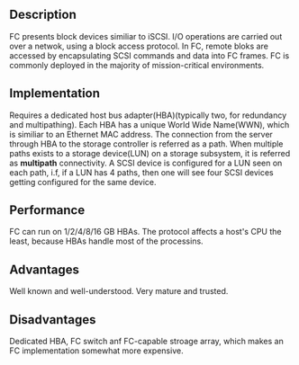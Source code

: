 ## Description
FC presents block devices similiar to iSCSI. I/O operations are carried out over a netwok, using a block access protocol. In FC, remote bloks are accessed by encapsulating SCSI commands and data into FC frames. FC is commonly deployed in the majority of mission-critical environments. 
## Implementation
Requires a dedicated host bus adapter(HBA)(typically two, for redundancy and multipathing). Each HBA has a unique World Wide Name(WWN), which is similiar to an Ethernet MAC address. The connection from the server through HBA to the storage controller is referred as a path. When multiple paths exists to a storage device(LUN) on a storage subsystem, it is referred as **multipath** connectivity. A SCSI device is configured for a LUN seen on each path, i.f, if a LUN has 4 paths, then one will see four SCSI devices getting configured for the same device.

## Performance
FC can run on 1/2/4/8/16 GB HBAs. The protocol affects a host's CPU the least, because HBAs handle most of the processins.
## Advantages
Well known and well-understood. Very mature and trusted. 
## Disadvantages
Dedicated HBA, FC switch anf FC-capable stroage array, which makes an FC implementation somewhat more expensive.
